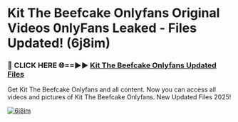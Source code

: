 # Kit The Beefcake Onlyfans Original Videos 0nlyFans Leaked - Files Updated! (6j8im)

<h3>🔴 CLICK HERE 🌐==►► <a href="https://tinyurl.com/4seja8ks" rel="nofollow">Kit The Beefcake Onlyfans Updated Files</a></h3>

Get Kit The Beefcake Onlyfans and all content. Now you can access all videos and pictures of Kit The Beefcake Onlyfans. New Updated Files 2025!

[![6j8im](https://i.imgur.com/EWjZXRe.gif)](https://tinyurl.com/4seja8ks)
